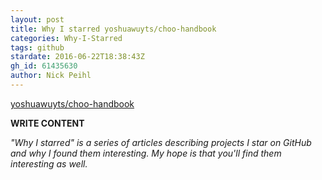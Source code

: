 ```yaml
---
layout: post
title: Why I starred yoshuawuyts/choo-handbook
categories: Why-I-Starred
tags: github
stardate: 2016-06-22T18:38:43Z
gh_id: 61435630
author: Nick Peihl
---
```


[yoshuawuyts/choo-handbook](https://github.com/yoshuawuyts/choo-handbook)

**WRITE CONTENT**

*"Why I starred" is a series of articles describing projects I star on GitHub and why I found them interesting. My hope is that you'll find them interesting as well.*

